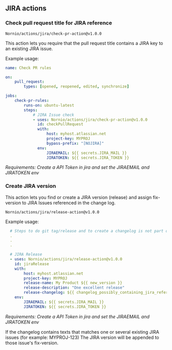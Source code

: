 ## JIRA actions

### Check pull request title for JIRA reference

`Nornio/actions/jira/check-pr-action@v1.0.0`

This action lets you require that the pull request title contains a JIRA key to an existing JIRA issue.

Example usage: 

```yml
name: Check PR rules

on:
    pull_request:
        types: [opened, reopened, edited, synchronize]

jobs:
    check-pr-rules:
        runs-on: ubuntu-latest
        steps:
            # JIRA Issue check
            - uses: Nornio/actions/jira/check-pr-action@v1.0.0
              id: checkPullRequest
              with:
                  host: myhost.atlassian.net
                  project-key: MYPROJ
                  bypass-prefix: "[NOJIRA]"
              env:
                  JIRAEMAIL: ${{ secrets.JIRA_MAIL }}
                  JIRATOKEN: ${{ secrets.JIRA_TOKEN }}
```
_Requirements: Create a API Token in jira and set the JIRAEMAIL and JIRATOKEN env_

### Create JIRA version

This action lets you find or create a JIRA version (release) and assign fix-version to JIRA Issues referenced in the change log.

`Nornio/actions/jira/release-action@v1.0.0`

Example usage:

```yml
  # Steps to do git tag/release and to create a changelog is not part of this example
  .
  .
  .

  # JIRA Release
  - uses: Nornio/actions/jira/release-action@v1.0.0
    id: jiraRelease
    with:
        host: myhost.atlassian.net
        project-key: MYPROJ
        release-name: My Product ${{ new_version }}
        release-description: "One excellent release"
        release-changelog: ${{ changelog_possibly_containing_jira_references }}
    env:
        JIRAEMAIL: ${{ secrets.JIRA_MAIL }}
        JIRATOKEN: ${{ secrets.JIRA_TOKEN }}
```
_Requirements: Create a API Token in jira and set the JIRAEMAIL and JIRATOKEN env_

If the changelog contains texts that matches one or several existing JIRA issues (for example: MYPROJ-123) The JIRA version will be appended to those issue's fix-version.

